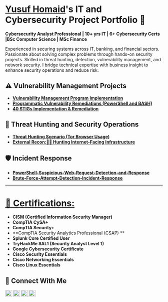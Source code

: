 # <a href="https://www.linkedin.com/in/yusuf-homaid/">Yusuf Homaid</a>'s IT and Cybersecurity Project Portfolio 🔐
**Cybersecurity Analyst Professional | 10+ yrs IT | 6+ Cybersecurity Certs |BSc Computer Science | MSc Finance**

Experienced in securing systems across IT, banking, and financial sectors. Passionate about solving complex problems through hands-on security projects. Skilled in threat hunting, detection, vulnerability management, and network security. I bridge technical expertise with business insight to enhance security operations and reduce risk.

## ⚠️ Vulnerability Management Projects

- **[Vulnerability Management Program Implementation](https://github.com/Yusuf-Homaid/vulnerability-management-program)**
- **[Programmatic Vulnerability Remediations (PowerShell and BASH)](https://github.com/Yusuf-Homaid/programmatic-vulnerability-remediations)**
- **[40 STIGs Implementation & Remediation](https://github.com/Yusuf-Homaid/STIGS-Implemetation-Remediation/blob/main/README.md)**

## 🚨 Threat Hunting and Security Operations

- **[Threat Hunting Scenario (Tor Browser Usage)](https://github.com/Yusuf-Homaid/threat-hunting-scenario-tor)**
- **[External Recon:🕵️‍♂️ Hunting Internet-Facing Infrastructure](https://github.com/Yusuf-Homaid/detecting-brute-force-vms)**

 ## 🛡️ Incident Response
 - **[PowerShell-Suspicious-Web-Request-Detection-and-Response](https://github.com/Yusuf-Homaid/PowerShell-Suspicious-Web-Request-Detection-and-Response)**
 -  **[Brute-Force-Attempt-Detection-Incident-Response](https://github.com/Yusuf-Homaid/Brute-Force-Attempt-Detection-Incident-Response/blob/main/README.md)**
   

<hr/>

# [🏅 Certifications:](https://www.credly.com/users/yusuf-homaid)
- **CISM (Certified Information Security Manager)**
- **CompTIA CySA+**
- **CompTIA Security+**
- **CompTIA Security Analytics Professional (CSAP) **
- **Splunk Core Certified User**
- **TryHackMe SAL1 (Security Analyst Level 1)**
- **Google Cybersecurity Certificate**
- **Cisco Security Essentials**
- **Cisco Networking Essentials**
- **Cisco Linux Essentials**



## 🤳 Connect With Me

[<img align="left" alt="___________ | YouTube" width="22px" src="https://cdn.jsdelivr.net/npm/simple-icons@v3/icons/youtube.svg" />][youtube]
[<img align="left" alt="___________ | Twitter" width="22px" src="https://cdn.jsdelivr.net/npm/simple-icons@v3/icons/twitter.svg" />][twitter]
[<img align="left" alt="___________ | LinkedIn" width="22px" src="https://cdn.jsdelivr.net/npm/simple-icons@v3/icons/linkedin.svg" />][linkedin]
[<img align="left" alt="___________ | Instagram" width="22px" src="https://cdn.jsdelivr.net/npm/simple-icons@v3/icons/instagram.svg" />][instagram]

[twitter]: https://twitter.com/___________
[youtube]: https://www.youtube.com/c/___________
[instagram]: https://www.instagram.com/___________
[linkedin]: https://www.linkedin.com/in/yusuf-homaid/

<!--
<img width="35" alt="image" src="https://github.com/user-attachments/assets/2f41c7cd-5ea8-4475-b451-a37161b6c3fb"> 
<img width="35" alt="image" src="https://github.com/user-attachments/assets/77649969-9910-4994-8b96-74a116cfb2a8">
-->
